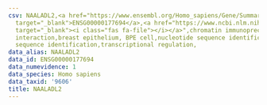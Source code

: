 ```yaml
---
csv: NAALADL2,<a href="https://www.ensembl.org/Homo_sapiens/Gene/Summary?db=core;g=ENSG00000177694"
  target="_blank">ENSG00000177694</a>,<a href="https://www.ncbi.nlm.nih.gov/pubmed/22863008"
  target="_blank"><i class="fas fa-file"></i></a>",chromatin immunoprecipitation assay,direct
  interaction,breast epithelium, BPE cell,nucleotide sequence identification,nucleotide
  sequence identification,transcriptional regulation,
data_alias: NAALADL2
data_id: ENSG00000177694
data_numevidence: 1
data_species: Homo sapiens
data_taxid: '9606'
title: NAALADL2
---
```

